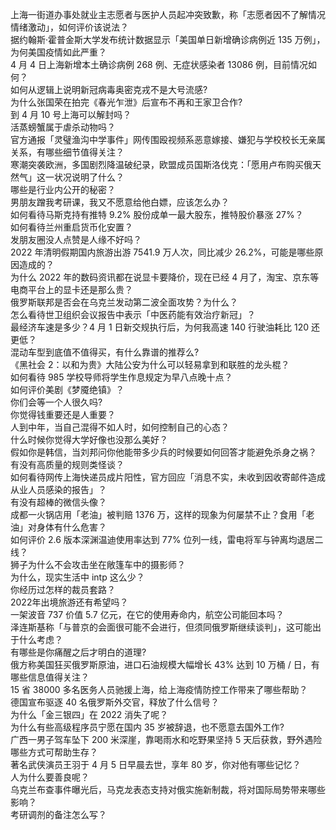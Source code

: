 上海一街道办事处就业主志愿者与医护人员起冲突致歉，称「志愿者因不了解情况情绪激动」，如何评价该说法？  
据约翰斯·霍普金斯大学发布统计数据显示「美国单日新增确诊病例近 135 万例」，为何美国疫情如此严重？  
4 月 4 日上海新增本土确诊病例 268 例、无症状感染者 13086 例，目前情况如何？  
如何从逻辑上说明新冠病毒奥密克戎不是大号流感?  
为什么张国荣在拍完《春光乍泄》后宣布不再和王家卫合作?  
到 4 月 10 号上海可以解封吗？  
活蒸螃蟹属于虐杀动物吗？  
官方通报「灵璧渔沟中学事件」网传围殴视频系恶意嫁接、嫌犯与学校校长无亲属关系，有哪些细节值得关注？  
寒潮突袭欧洲，多国剧烈降温破纪录，欧盟成员国斯洛伐克：「愿用卢布购买俄天然气」这一状况说明了什么？  
哪些是行业内公开的秘密？  
男朋友蹭我考研课，我又不愿意给他白嫖，应该怎么办？  
如何看待马斯克持有推特 9.2% 股份成单一最大股东，推特股价暴涨 27%？  
如何看待兰州重启货币化安置？  
发朋友圈没人点赞是人缘不好吗？  
2022 年清明假期国内旅游出游 7541.9 万人次，同比减少 26.2%，可能是哪些原因造成的？  
为什么 2022 年的数码资讯都在说显卡要降价，现在已经 4 月了，淘宝、京东等电商平台上的显卡还是那么贵？  
俄罗斯联邦是否会在乌克兰发动第二波全面攻势？为什么？  
怎么看待世卫组织会议报告中表示「中医药能有效治疗新冠」？  
最经济车速是多少？4 月 1 日新交规执行后，为何我高速 140 行驶油耗比 120 还更低？  
混动车型到底值不值得买，有什么靠谱的推荐么?  
《黑社会 2：以和为贵》大陆公安为什么可以轻易拿到和联胜的龙头棍？  
如何看待 985 学校导师将学生作息规定为早八点晚十点？  
如何评价美剧《梦魇绝镇》？  
你们会等一个人很久吗?  
你觉得钱重要还是人重要？  
人到中年，当自己混得不如人时，如何控制自己的心态？  
什么时候你觉得大学好像也没那么美好？  
假如你是韩信，当刘邦问你他能带多少兵的时候要如何回答才能避免杀身之祸？  
有没有高质量的规则类怪谈？  
如何看待网传上海快递员成片阳性，官方回应「消息不实，未收到因收寄邮件造成从业人员感染的报告」？  
有没有超棒的微信头像？  
成都一火锅店用「老油」被判赔 1376 万，这样的现象为何屡禁不止？食用「老油」对身体有什么危害？  
如何评价 2.6 版本深渊温迪使用率达到 77% 位列一线，雷电将军与钟离均退居二线？  
狮子为什么不会攻击坐在敞篷车中的摄影师？  
为什么，现实生活中 intp 这么少？  
你经历过怎样的裁员套路？  
2022年出境旅游还有希望吗？  
一架波音 737 价值 5.7 亿元，在它的使用寿命内，航空公司能回本吗？  
泽连斯基称「与普京的会面很可能不会进行，但须同俄罗斯继续谈判」，这可能出于什么考虑？  
有哪些是你痛醒之后才明白的道理?  
俄方称美国狂买俄罗斯原油，进口石油规模大幅增长 43% 达到 10 万桶 / 日，有哪些信息值得关注？  
15 省 38000 多名医务人员驰援上海，给上海疫情防控工作带来了哪些帮助？  
德国宣布驱逐 40 名俄罗斯外交官，释放了什么信号？  
为什么「金三银四」在 2022 消失了呢？  
为什么有些高级程序员宁愿在国内 35 岁被辞退，也不愿意去国外工作?  
广西一男子驾车坠下 200 米深崖，靠喝雨水和吃野果坚持 5 天后获救，野外遇险哪些方式可帮助生存？  
著名武侠演员王羽于 4 月 5 日早晨去世，享年 80 岁，你对他有哪些记忆？  
人为什么要善良呢？  
乌克兰布查事件曝光后，马克龙表态支持对俄实施新制裁，将对国际局势带来哪些影响？  
考研调剂的备注怎么写？  
